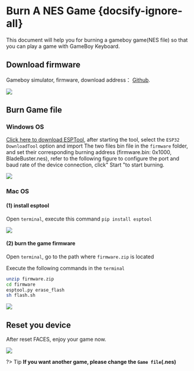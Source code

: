 # Burn A NES Game {docsify-ignore-all}

This document will help you for burning a gameboy game(NES file) so that you can play a game with GameBoy Keyboard.

## Download firmware

Gameboy simulator, firmware, download address： [Github](https://github.com/m5stack/M5Stack-nesemu).

<img src="assets/img/getting_started_pics/faces/faces_quick_start_05.webp">

## Burn Game file

### Windows OS

[Click here to download ESPTool](https://www.espressif.com/sites/default/files/tools/flash_download_tools_v3.6.8_0.zip), after starting the tool, select the `ESP32 DownloadTool` option and import The two files bin file in the `firmware` folder, and set their corresponding burning address (firmware.bin: 0x1000, BladeBuster.nes), refer to the following figure to configure the port and baud rate of the device connection, click" Start "to start burning.

<img src="assets\img\getting_started_pics\faces\esptool_burn_game.webp">

### Mac OS

#### (1) install esptool

Open `terminal`, execute this command `pip install esptool`

<img src="assets/img/getting_started_pics/faces/faces_quick_start_08.webp">

#### (2) burn the game firmware

Open `terminal`, go to the path where `firmware.zip` is located

Execute the following commands in the `terminal`

```sh
unzip firmware.zip
cd firmware
esptool.py erase_flash
sh flash.sh
```

<img src="assets/img/getting_started_pics/faces/faces_quick_start_07.webp">

## Reset you device

After reset FACES, enjoy your game now.

<img src="assets/img/product_pics/core/faces_kit/gameboy_01.webp">


?> Tip **If you want another game, please change the `Game file`(.nes)**

